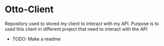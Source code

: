 # Otto-Client

Repository used to stored my client to interact with my API. Purpose is to used this client in different project that need to interact with the API

-   TODO: Make a readme
